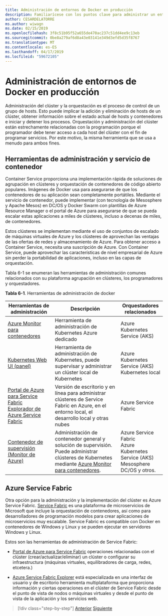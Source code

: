```yaml
---
title: Administración de entornos de Docker en producción
description: Familiarícese con los puntos clave para administrar un entorno de producción basadas en contenedores.
author: CESARDELATORRE
ms.author: wiwagn
ms.date: 02/15/2019
ms.openlocfilehash: 3f8c51b95f52a655de470ac237c51dd4ee9c13eb
ms.sourcegitcommit: 0be8a279af6d8a43e03141e349d3efd5d35f8767
ms.translationtype: MT
ms.contentlocale: es-ES
ms.lasthandoff: 04/17/2019
ms.locfileid: "59672105"
---
```

# <a name="manage-production-docker-environments"></a>Administración de entornos de Docker en producción

Administración del clúster y la orquestación es el proceso de control de un grupo de hosts. Esto puede implicar la adición y eliminación de hosts de un clúster, obtener información sobre el estado actual de hosts y contenedores e iniciar y detener los procesos. Orquestación y administración del clúster están estrechamente relacionadas con la programación porque el programador debe tener acceso a cada host del clúster con el fin de programar servicios. Por este motivo, la misma herramienta que se usa a menudo para ambos fines.

## <a name="container-service-and-management-tools"></a>Herramientas de administración y servicio de contenedor

Container Service proporciona una implementación rápida de soluciones de agrupación en clústeres y orquestación de contenedores de código abierto populares. Imágenes de Docker usa para asegurarse de que los contenedores de su aplicación sean completamente portátiles. Mediante el servicio de contenedor, puede implementar (con tecnología de Mesosphere y Apache Mesos) en DC/OS y Docker Swarm con plantillas de Azure Resource Manager o el portal de Azure para asegurarse de que se pueda escalar estas aplicaciones a miles de clústeres, incluso a decenas de miles, de contenedores.

Estos clústeres se implementan mediante el uso de conjuntos de escalado de máquinas virtuales de Azure y los clústeres de aprovechan las ventajas de las ofertas de redes y almacenamiento de Azure. Para obtener acceso a Container Service, necesita una suscripción de Azure. Con Container Service, puede aprovechar las características de nivel empresarial de Azure sin perder la portabilidad de aplicaciones, incluso en las capas de orquestación.

Tabla 6-1 se enumeran las herramientas de administración comunes relacionados con su plataforma agrupación en clústeres, los programadores y orquestadores.

**Tabla 6-1**. Herramientas de administración de docker

| Herramientas de administración | Descripción | Orquestadores relacionados |
|------------------|-------------|-----------------------|
| [Azure Monitor para contenedores](https://docs.microsoft.com/azure/monitoring/monitoring-container-insights-overview) | Herramienta de administración de Kubernetes Azure dedicado | Azure Kubernetes Service (AKS) |
| [Kubernetes Web UI (panel)](https://kubernetes.io/docs/tasks/access-application-cluster/web-ui-dashboard/) | Herramienta de administración de Kubernetes, puede supervisar y administrar un clúster local de Kubernetes | Azure Kubernetes Service (AKS)<br/>Kubernetes local |
| [Portal de Azure para Service Fabric](https://docs.microsoft.com/azure/service-fabric/service-fabric-cluster-creation-via-portal)<br/>[Explorador de Azure Service Fabric](https://docs.microsoft.com/azure/service-fabric/service-fabric-visualizing-your-cluster) | Versión de escritorio y en línea para administrar clústeres de Service Fabric en Azure, en el entorno local, el desarrollo local y otras nubes | Azure Service Fabric |
| [Contenedor de supervisión (Monitor de Azure)](https://docs.microsoft.com/azure/azure-monitor/insights/containers) | Administración de contenedor general y solución de supervisión. Puede administrar clústeres de Kubernetes mediante [Azure Monitor para contenedores](https://docs.microsoft.com/azure/monitoring/monitoring-container-insights-overview). | Azure Service Fabric<br/>Azure Kubernetes Service (AKS)<br/>Mesosphere DC/OS y otros. |

## <a name="azure-service-fabric"></a>Azure Service Fabric

Otra opción para la administración y la implementación del clúster es Azure Service Fabric. [Service Fabric](https://azure.microsoft.com/services/service-fabric/) es una plataforma de microservicios de Microsoft que incluye la orquestación de contenedores, así como para desarrolladores de programación modelos para crear aplicaciones de microservicios muy escalable. Service Fabric es compatible con Docker en contenedores de Windows y Linux y se pueden ejecutar en servidores Windows y Linux.

Estos son las herramientas de administración de Service Fabric:

- [Portal de Azure para Service Fabric](https://docs.microsoft.com/azure/service-fabric/service-fabric-cluster-creation-via-portal) operaciones relacionadas con el clúster (crear/actualizar/eliminar) un clúster o configurar su infraestructura (máquinas virtuales, equilibradores de carga, redes, etcetera.)

- [Azure Service Fabric Explorer](https://docs.microsoft.com/azure/service-fabric/service-fabric-visualizing-your-cluster) está especializada en una interfaz de usuario y de escritorio herramienta multiplataforma que proporciona información y ciertas operaciones en el clúster de Service Fabric desde el punto de vista de nodos o máquinas virtuales y desde el punto de vista de la aplicación y los servicios web.

>[!div class="step-by-step"]
>[Anterior](run-microservices-based-applications-in-production.md)
>[Siguiente](monitor-containerized-application-services.md)
